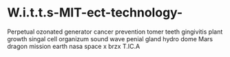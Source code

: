 # W.i.t.t.s-MIT-ect-technology-
Perpetual ozonated generator cancer prevention tomer teeth gingivitis plant growth singal cell organizum sound wave penial gland hydro dome Mars dragon mission earth nasa space x brzx T.IC.A 
